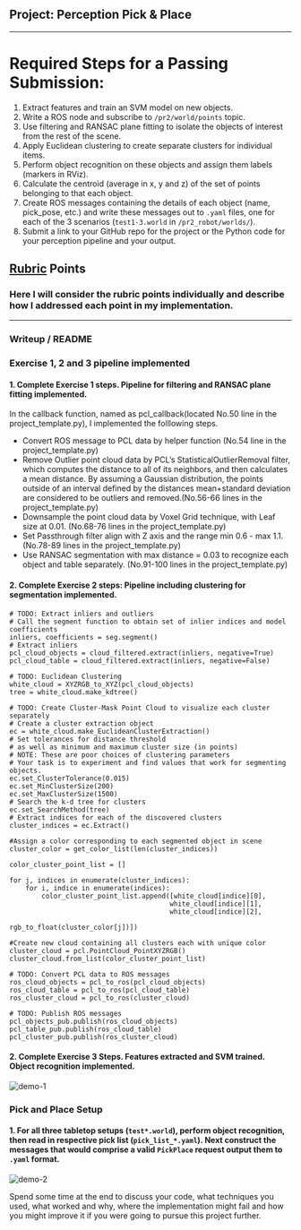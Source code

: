 ## Project: Perception Pick & Place

---

# Required Steps for a Passing Submission:
1. Extract features and train an SVM model on new objects.
2. Write a ROS node and subscribe to `/pr2/world/points` topic. 
3. Use filtering and RANSAC plane fitting to isolate the objects of interest from the rest of the scene.
4. Apply Euclidean clustering to create separate clusters for individual items.
5. Perform object recognition on these objects and assign them labels (markers in RViz).
6. Calculate the centroid (average in x, y and z) of the set of points belonging to that each object.
7. Create ROS messages containing the details of each object (name, pick_pose, etc.) and write these messages out to `.yaml` files, one for each of the 3 scenarios (`test1-3.world` in `/pr2_robot/worlds/`). 
8. Submit a link to your GitHub repo for the project or the Python code for your perception pipeline and your output.

## [Rubric](https://review.udacity.com/#!/rubrics/1067/view) Points
### Here I will consider the rubric points individually and describe how I addressed each point in my implementation.  

---
### Writeup / README

### Exercise 1, 2 and 3 pipeline implemented
#### 1. Complete Exercise 1 steps. Pipeline for filtering and RANSAC plane fitting implemented.

In the callback function, named as pcl_callback(located No.50 line in the project_template.py), I implemented the folllowing steps.

* Convert ROS message to PCL data by helper function (No.54 line in the project_template.py)
* Remove Outlier point cloud data by PCL’s StatisticalOutlierRemoval filter, which computes the distance to all of its neighbors, and then calculates a mean distance. By assuming a Gaussian distribution, the points outside of an interval defined by the distances mean+standard deviation are considered to be outliers and removed.(No.56-66 lines in the project_template.py)
* Downsample the point cloud data by Voxel Grid technique, with Leaf size at 0.01. (No.68-76 lines in the project_template.py)
* Set Passthrough filter align with Z axis and the range min 0.6 - max 1.1.(No.78-89 lines in the project_template.py)
* Use RANSAC segmentation with max distance = 0.03 to recognize each object and table separately. (No.91-100 lines in the project_template.py)


#### 2. Complete Exercise 2 steps: Pipeline including clustering for segmentation implemented.  

    # TODO: Extract inliers and outliers
    # Call the segment function to obtain set of inlier indices and model coefficients
    inliers, coefficients = seg.segment()
    # Extract inliers
    pcl_cloud_objects = cloud_filtered.extract(inliers, negative=True)
    pcl_cloud_table = cloud_filtered.extract(inliers, negative=False)

    # TODO: Euclidean Clustering
    white_cloud = XYZRGB_to_XYZ(pcl_cloud_objects)
    tree = white_cloud.make_kdtree()

    # TODO: Create Cluster-Mask Point Cloud to visualize each cluster separately
    # Create a cluster extraction object
    ec = white_cloud.make_EuclideanClusterExtraction()
    # Set tolerances for distance threshold
    # as well as minimum and maximum cluster size (in points)
    # NOTE: These are poor choices of clustering parameters
    # Your task is to experiment and find values that work for segmenting objects.
    ec.set_ClusterTolerance(0.015)
    ec.set_MinClusterSize(200)
    ec.set_MaxClusterSize(1500)
    # Search the k-d tree for clusters
    ec.set_SearchMethod(tree)
    # Extract indices for each of the discovered clusters
    cluster_indices = ec.Extract()

    #Assign a color corresponding to each segmented object in scene
    cluster_color = get_color_list(len(cluster_indices))

    color_cluster_point_list = []

    for j, indices in enumerate(cluster_indices):
        for i, indice in enumerate(indices):
            color_cluster_point_list.append([white_cloud[indice][0],
                                            white_cloud[indice][1],
                                            white_cloud[indice][2],
                                            rgb_to_float(cluster_color[j])])

    #Create new cloud containing all clusters each with unique color
    cluster_cloud = pcl.PointCloud_PointXYZRGB()
    cluster_cloud.from_list(color_cluster_point_list)

    # TODO: Convert PCL data to ROS messages
    ros_cloud_objects = pcl_to_ros(pcl_cloud_objects)
    ros_cloud_table = pcl_to_ros(pcl_cloud_table)
    ros_cluster_cloud = pcl_to_ros(cluster_cloud)

    # TODO: Publish ROS messages
    pcl_objects_pub.publish(ros_cloud_objects)
    pcl_table_pub.publish(ros_cloud_table)
    pcl_cluster_pub.publish(ros_cluster_cloud)


#### 2. Complete Exercise 3 Steps.  Features extracted and SVM trained.  Object recognition implemented.


![demo-1](https://user-images.githubusercontent.com/20687560/28748231-46b5b912-7467-11e7-8778-3095172b7b19.png)

### Pick and Place Setup

#### 1. For all three tabletop setups (`test*.world`), perform object recognition, then read in respective pick list (`pick_list_*.yaml`). Next construct the messages that would comprise a valid `PickPlace` request output them to `.yaml` format.


![demo-2](https://user-images.githubusercontent.com/20687560/28748286-9f65680e-7468-11e7-83dc-f1a32380b89c.png)

Spend some time at the end to discuss your code, what techniques you used, what worked and why, where the implementation might fail and how you might improve it if you were going to pursue this project further.  




